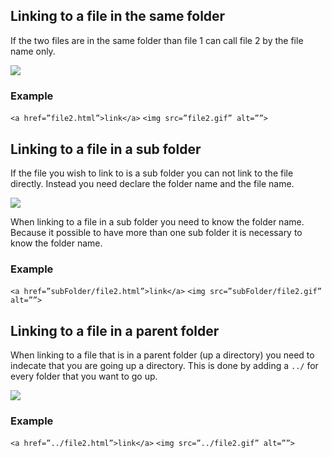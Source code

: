 ## Linking to a file in the same folder
If the two files are in the same folder than file 1 can call file 2 by the file name only.

<img src="images/image01.png">

### Example
`<a href=”file2.html”>link</a>`
`<img src=”file2.gif” alt=””>`

## Linking to a file in a sub folder
If the file you wish to link to is a sub folder you can not link to the file directly. Instead you need declare the folder name and the file name.

<img src="images/image00.png">

When linking to a file in a sub folder you need to know the folder name.  Because it possible to have more than one sub folder it is necessary to know the folder name.

### Example
`<a href=”subFolder/file2.html”>link</a>`
`<img src=”subFolder/file2.gif” alt=””>`

## Linking to a file in a parent folder

When linking to a file that is in a parent folder (up a directory) you need to indecate that you are going up a directory.  This is done by adding a `../` for every folder that you want to go up.

<img src="images/image02.png">

### Example
`<a href=”../file2.html”>link</a>`
`<img src=”../file2.gif” alt=””>`		
